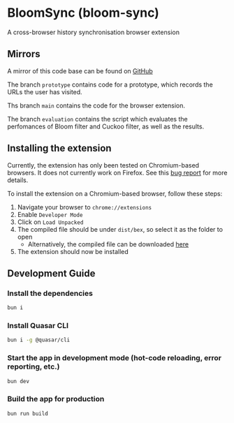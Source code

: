 # BloomSync (bloom-sync)

A cross-browser history synchronisation browser extension

## Mirrors

A mirror of this code base can be found on [GitHub](https://github.com/hsinpaohuang/bloom-sync)

The branch `prototype` contains code for a prototype, which records the URLs the user has visited.

Ths branch `main` contains the code for the browser extension.

The branch `evaluation` contains the script which evaluates the perfomances of Bloom filter and Cuckoo filter, as well as the results.

## Installing the extension

Currently, the extension has only been tested on Chromium-based browsers. It does not currently work on Firefox. See this [bug report](https://bugzilla.mozilla.org/show_bug.cgi?id=1573659) for more details.

To install the extension on a Chromium-based browser, follow these steps:

1. Navigate your browser to `chrome://extensions`
2. Enable `Developer Mode`
3. Click on `Load Unpacked`
4. The compiled file should be under `dist/bex`, so select it as the folder to open
   - Alternatively, the compiled file can be downloaded [here](https://github.com/hsinpaohuang/bloom-sync/releases/latest)
5. The extension should now be installed

## Development Guide

### Install the dependencies

```bash
bun i
```

### Install Quasar CLI

```bash
bun i -g @quasar/cli
```

### Start the app in development mode (hot-code reloading, error reporting, etc.)

```bash
bun dev
```

### Build the app for production

```bash
bun run build
```
